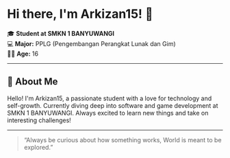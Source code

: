 # Hi there, I'm Arkizan15! 👋

🎓 **Student at SMKN 1 BANYUWANGI**  
💻 **Major:** PPLG (Pengembangan Perangkat Lunak dan Gim)  
🧑‍🎓 **Age:** 16

---

## 🚀 About Me

Hello! I'm Arkizan15, a passionate student with a love for technology and self-growth. Currently diving deep into software and game development at SMKN 1 BANYUWANGI. Always excited to learn new things and take on interesting challenges!

---

> “Always be curious about how something works, World is meant to be explored.”
